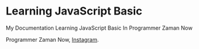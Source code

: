 # Learning JavaScript Basic
My Documentation Learning JavaScript Basic In Programmer Zaman Now

Programmer Zaman Now, [Instagram](https://www.instagram.com/programmerzamannow/).
